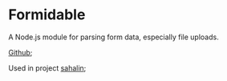 # Formidable

A Node.js module for parsing form data, especially file uploads.

[Github](https://github.com/felixge/node-formidable);

Used in project [sahalin](https://github.com/ned4ded/sahalin/blob/master/controllers/canvas.js);
